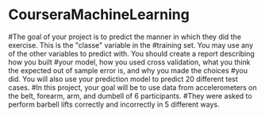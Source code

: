 # CourseraMachineLearning
#The goal of your project is to predict the manner in which they did the exercise. This is the "classe" variable in the #training set. You may use any of the other variables to predict with. You should create a report describing how you built #your model, how you used cross validation, what you think the expected out of sample error is, and why you made the choices #you did. You will also use your prediction model to predict 20 different test cases.
#In this project, your goal will be to use data from accelerometers on the belt, forearm, arm, and dumbell of 6 participants. #They were asked to perform barbell lifts correctly and incorrectly in 5 different ways.
